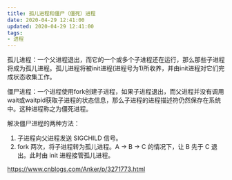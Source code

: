 ```yaml
---
title: 孤儿进程和僵尸（僵死）进程
date: 2020-04-29 12:41:00
updated: 2020-04-29 12:41:00
tags:
- 进程
---
```



孤儿进程：一个父进程退出，而它的一个或多个子进程还在运行，那么那些子进程将成为孤儿进程。孤儿进程将被init进程(进程号为1)所收养，并由init进程对它们完成状态收集工作。

僵尸进程：一个进程使用fork创建子进程，如果子进程退出，而父进程并没有调用wait或waitpid获取子进程的状态信息，那么子进程的进程描述符仍然保存在系统中。这种进程称之为僵死进程。

解决僵尸进程的两种方法：  

1. 子进程向父进程发送 SIGCHILD 信号。
2. fork 两次，将子进程转为孤儿进程。A -> B -> C 的情况下，让 B 先于 C 退出。此时由 init 进程接管孤儿进程。

https://www.cnblogs.com/Anker/p/3271773.html